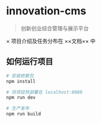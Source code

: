 # innovation-cms

> 创新创业综合管理与展示平台

× 项目介绍及任务分布在 ××文档×× 中

## 如何运行项目

``` bash
# 安装依赖包
npm install

# 将项目热部署在 localhost:8080
npm run dev

# 生产发布
npm run build

```

